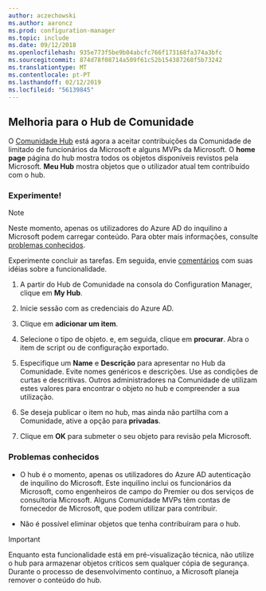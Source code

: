 ```yaml
---
author: aczechowski
ms.author: aaroncz
ms.prod: configuration-manager
ms.topic: include
ms.date: 09/12/2018
ms.openlocfilehash: 935e773f5be9b04abcfc766f173168fa374a3bfc
ms.sourcegitcommit: 874d78f08714a509f61c52b154387268f5b73242
ms.translationtype: MT
ms.contentlocale: pt-PT
ms.lasthandoff: 02/12/2019
ms.locfileid: "56139845"
---
```

## <a name="bkmk_hub"></a> Melhoria para o Hub de Comunidade
<!--1358926-->

O [Comunidade Hub](/sccm/core/get-started/capabilities-in-technical-preview-1807#bkmk_hub) está agora a aceitar contribuições da Comunidade de limitado de funcionários da Microsoft e alguns MVPs da Microsoft. O **home page** página do hub mostra todos os objetos disponíveis revistos pela Microsoft. **Meu Hub** mostra objetos que o utilizador atual tem contribuído com o hub. 


### <a name="try-it-out"></a>Experimente!

> [!Note]  
> Neste momento, apenas os utilizadores do Azure AD do inquilino a Microsoft podem carregar conteúdo. Para obter mais informações, consulte [problemas conhecidos](#bkmk_hub-ki).  

Experimente concluir as tarefas. Em seguida, envie [comentários](/sccm/core/understand/find-help#product-feedback) com suas idéias sobre a funcionalidade.

1. A partir do Hub de Comunidade na consola do Configuration Manager, clique em **My Hub**.  

2. Inicie sessão com as credenciais do Azure AD.  

3. Clique em **adicionar um item**.  

4. Selecione o tipo de objeto. e, em seguida, clique em **procurar**. Abra o item de script ou de configuração exportado.  

5. Especifique um **Name** e **Descrição** para apresentar no Hub da Comunidade. Evite nomes genéricos e descrições. Use as condições de curtas e descritivas. Outros administradores na Comunidade de utilizam estes valores para encontrar o objeto no hub e compreender a sua utilização.  

6. Se deseja publicar o item no hub, mas ainda não partilha com a Comunidade, ative a opção para **privadas**.  

7. Clique em **OK** para submeter o seu objeto para revisão pela Microsoft.  


### <a name="bkmk_hub-ki"></a> Problemas conhecidos

- O hub é o momento, apenas os utilizadores do Azure AD autenticação de inquilino do Microsoft. Este inquilino inclui os funcionários da Microsoft, como engenheiros de campo do Premier ou dos serviços de consultoria Microsoft. Alguns Comunidade MVPs têm contas de fornecedor de Microsoft, que podem utilizar para contribuir.  

- Não é possível eliminar objetos que tenha contribuíram para o hub.  

> [!Important]  
> Enquanto esta funcionalidade está em pré-visualização técnica, não utilize o hub para armazenar objetos críticos sem qualquer cópia de segurança. Durante o processo de desenvolvimento contínuo, a Microsoft planeja remover o conteúdo do hub.


